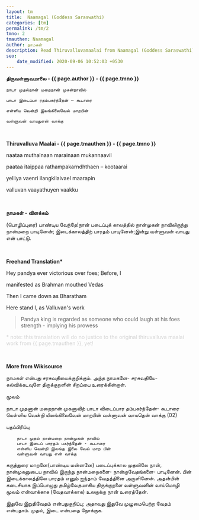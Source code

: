 ```yaml
---
layout: tm
title:  Naamagal (Goddess Saraswathi) 
categories: [tm]
permalink: /tm/2
tmno: 2
tmauthen: Naamagal
author: நாமகள்
description: Read Thiruvalluvamaalai from Naamagal (Goddess Saraswathi) with english translation
seo:
    date_modified: 2020-09-06 10:52:03 +0530
---
```


**திருவள்ளுவமாலை - {{ page.author }} - {{ page.tmno }}**

    நாடா முதல்நான் மறைநான் முகன்நாவில்

    பாடா இடைப்பா ரதம்பகர்ந்தேன் – கூடாரை
    
    எள்ளிய வென்றி இலங்கிலைவேல் மாறபின்
    
    வள்ளுவன் வாயதுஎன் வாக்கு

<br>

**Thiruvalluva Maalai - {{ page.tmauthen }} - {{ page.tmno }}**

naataa muthalnaan marainaan mukannaavil

paataa itaippaa rathampakarndhthaen – kootaarai
    
yelliya vaenri ilangkilaivael maarapin
    
valluvan vaayathuyen vaakku

<br>

**நாமகள் - விளக்கம்**

(பொழிப்புரை) பாண்டிய வேந்தே!நான் படைப்புக் காலத்தில் நான்முகன் நாவிலிருந்து நான்மறை பாடினேன்; இடைக்காலத்திற் பாரதம் பாடினேன்;இன்று வள்ளுவன் வாயது என் பாட்டு.

<br>

**Freehand Translation\***

Hey pandya ever victorious over foes; Before, I 

manifested as Brahman mouthed Vedas

Then I came down as Bharatham

Here stand I, as Valluvan's work

> Pandya king is regarded as someone who could laugh at his foes strength - implying his prowess

<p style="color: lightgrey;">* note: this translation will do no justice to the original thiruvalluva maalai work from {{ page.tmauthen }}, yet!</p>

<br>

**More from Wikisource**

நாமகள் என்பது சரசுவதியைக்குறிக்கும். அந்த நாமகளே- சரசுவதியே- கல்விக்கடவுளே திருக்குறளின் சிறப்பை உரைக்கின்றாள்.

மூலம்

நாடா முதனான் மறைநான் முகனாவிற்
பாடா விடைப்பார தம்பகர்ந்தேன்- கூடாரை
யெள்ளிய வென்றி யிலங்கிலைவேன் மாறபின்
வள்ளுவன் வாயதென் வாக்கு (02)

பதப்பிரிப்பு

        நாடா முதல் நான்மறை நான்முகன் நாவில்
        பாடா இடைப் பாரதம் பகர்ந்தேன் - கூடாரை
        எள்ளிய வென்றி இலங்கு இலை வேல் மாற பின்
        வள்ளுவன் வாயது என் வாக்கு

கருத்துரை
    மாறனே(பாண்டிய மன்னனே) படைப்புக்கால முதலிலே நான், நான்முகனுடைய நாவில் இருந்து நான்மறைகளை- நான்குவேதங்களை- பாடினேன். பின் இடைக்காலத்திலே பாரதம் எனும் ஐந்தாம் வேதத்தினை அருளினேன். அதன்பின் கடைசியாக இப்பொழுது தமிழ்வேதமாகிய திருக்குறளை வள்ளுவனின் வாய்மொழி மூலம் என்வாக்காக (வேதவாக்காக) உலகுக்கு நான் உரைத்தேன்.

இதுவே இறுதிவேதம் என்பதுகுறிப்பு; அதாவது இதுவே முழுமைபெற்ற வேதம் என்பதாம். முதல், இடை என்பதை நோக்குக. 
